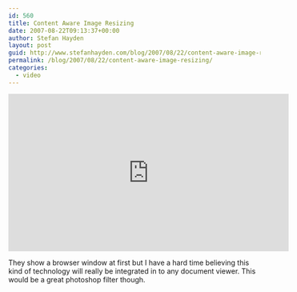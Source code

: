 ```yaml
---
id: 560
title: Content Aware Image Resizing
date: 2007-08-22T09:13:37+00:00
author: Stefan Hayden
layout: post
guid: http://www.stefanhayden.com/blog/2007/08/22/content-aware-image-resizing/
permalink: /blog/2007/08/22/content-aware-image-resizing/
categories:
  - video
---
```

<iframe width="560" height="315" src="http://www.youtube.com/embed/qadw0BRKeMk" title="YouTube video player" frameborder="0" allow="accelerometer; autoplay; clipboard-write; encrypted-media; gyroscope; picture-in-picture" allowfullscreen></iframe>

They show a browser window at first but I have a hard time believing this kind of technology will really be integrated in to any document viewer. This would be a great photoshop filter though.